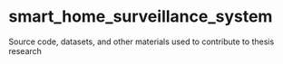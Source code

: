 # smart_home_surveillance_system
Source code, datasets, and other materials used to contribute to thesis research
